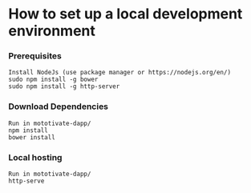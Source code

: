 # How to set up a local development environment

### Prerequisites
```
Install NodeJs (use package manager or https://nodejs.org/en/)
sudo npm install -g bower
sudo npm install -g http-server
```

### Download Dependencies
```
Run in mototivate-dapp/
npm install
bower install
```

### Local hosting
```
Run in mototivate-dapp/
http-serve
```


